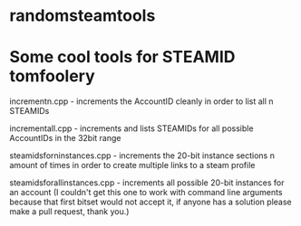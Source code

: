 # randomsteamtools

# Some cool tools for STEAMID tomfoolery

incrementn.cpp - increments the AccountID cleanly in order to list all n STEAMIDs

incrementall.cpp - increments and lists STEAMIDs for all possible AccountIDs in the 32bit range

steamidsforninstances.cpp - increments the 20-bit instance sections n amount of times in order to create multiple links to a steam profile

steamidsforallinstances.cpp - increments all possible 20-bit instances for an account (I couldn't get this one to work with command line arguments because that first bitset would not accept it, if anyone has a solution please make a pull request, thank you.)

